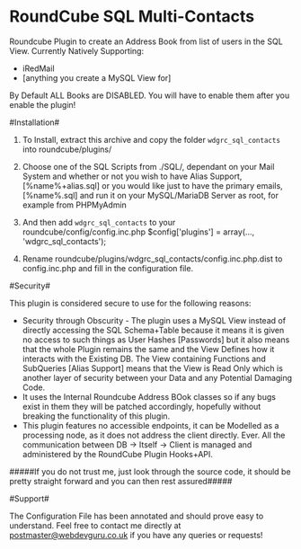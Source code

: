 # RoundCube SQL Multi-Contacts
Roundcube Plugin to create an Address Book from list of users in the SQL View.
Currently Natively Supporting:
+ iRedMail
+ [anything you create a MySQL View for]

By Default ALL Books are DISABLED.
You will have to enable them after you enable the plugin!

#Installation#

1.  To Install, extract this archive and copy the folder
    `wdgrc_sql_contacts` into roundcube/plugins/

2.  Choose one of the SQL Scripts from ./SQL/, dependant on your Mail System
    and whether or not you wish to have Alias Support, [%name%+alias.sql]
    or you would like just to have the primary emails, [%name%.sql]
    and run it on your MySQL/MariaDB Server as root, for example from PHPMyAdmin

3.  And then add `wdgrc_sql_contacts` to your roundcube/config/config.inc.php
    $config['plugins'] = array(..., 'wdgrc_sql_contacts');

4.  Rename roundcube/plugins/wdgrc_sql_contacts/config.inc.php.dist to
    config.inc.php and fill in the configuration file.


#Security#

This plugin is considered secure to use for the following reasons:
+ Security through Obscurity - The plugin uses a MySQL View instead of directly accessing the SQL Schema+Table because it means it is given no access to such things as User Hashes [Passwords] but it also means that the whole Plugin remains the same and the View Defines how it interacts with the Existing DB. The View containing Functions and SubQueries [Alias Support] means that the View is Read Only which is another layer of security between your Data and any Potential Damaging Code.
+ It uses the Internal Roundcube Address BOok classes so if any bugs exist in them they will be patched accordingly, hopefully without breaking the functionality of this plugin.
+ This plugin features no accessible endpoints, it can be Modelled as a processing node, as it does not address the client directly. Ever. All the communication between DB -> Itself -> Client is managed and administered by the RoundCube Plugin Hooks+API.

#####If you do not trust me, just look through the source code, it should be pretty straight forward and you can then rest assured#####

#Support#

The Configuration File has been annotated and should prove easy to understand.
Feel free to contact me directly at postmaster@webdevguru.co.uk if you have any queries or requests!
